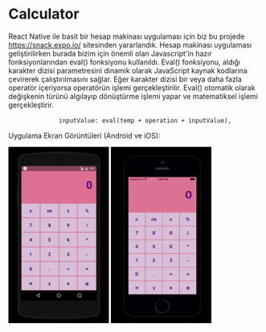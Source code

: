 # Calculator

React Native ile basit bir hesap makinası uygulaması için biz bu projede https://snack.expo.io/ sitesinden yararlandık.
Hesap makinası uygulaması geliştirilirken burada bizim için önemli olan Javascript'in hazır fonksiyonlarından eval()  fonksiyonu kullanıldı. Eval() fonksiyonu, aldığı karakter dizisi parametresini dinamik olarak JavaScript kaynak kodlarına çevirerek çalıştırılmasını sağlar. Eğer karakter dizisi bir veya daha fazla operatör içeriyorsa operatörün işlemi gerçekleştirilir. Eval() otomatik olarak değişkenin türünü algılayıp dönüştürme işlemi yapar ve matematiksel işlemi gerçekleştirir.

                  inputValue: eval(temp + operation + inputValue),
                  

Uygulama Ekran Görüntüleri (Android ve iOS):

<img src="images/android.png" width="200" height="350">  <img src="images/ios.png" width="200" height="350">
